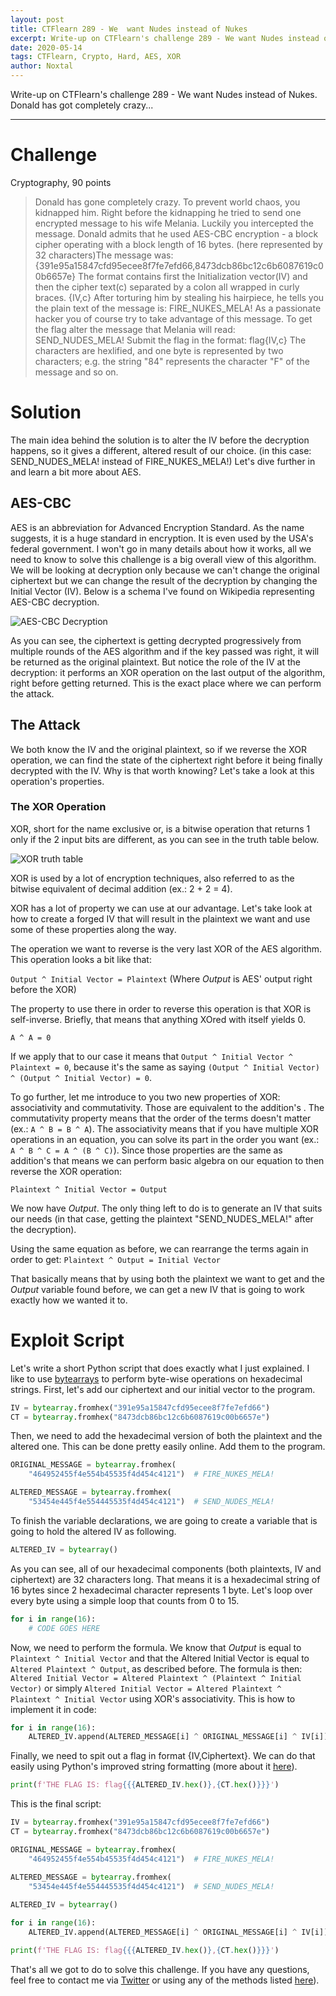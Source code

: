 ```yaml
---
layout: post
title: CTFlearn 289 - We  want Nudes instead of Nukes
excerpt: Write-up on CTFlearn's challenge 289 - We want Nudes instead of Nukes. Donald has got completely crazy...
date: 2020-05-14
tags: CTFlearn, Crypto, Hard, AES, XOR
author: Noxtal
---
```


 Write-up on CTFlearn's challenge 289 - We want Nudes instead of Nukes. Donald has got completely crazy...

-----

# Challenge
Cryptography, 90 points
> Donald has gone completely crazy. To prevent world chaos, you kidnapped him. Right before the kidnapping he tried to send one encrypted message to his wife Melania. Luckily you intercepted the message. Donald admits that he used AES-CBC encryption - a block cipher operating with a block length of 16 bytes. (here represented by 32 characters)The message was: {391e95a15847cfd95ecee8f7fe7efd66,8473dcb86bc12c6b6087619c00b6657e} The format contains first the Initialization vector(IV) and then the cipher text(c) separated by a colon all wrapped in curly braces. {IV,c} After torturing him by stealing his hairpiece, he tells you the plain text of the message is: FIRE_NUKES_MELA! As a passionate hacker you of course try to take advantage of this message. To get the flag alter the message that Melania will read: SEND_NUDES_MELA! Submit the flag in the format: flag{IV,c} The characters are hexlified, and one byte is represented by two characters; e.g. the string "84" represents the character "F" of the message and so on.

# Solution
The main idea behind the solution is to alter the IV before the decryption happens, so it gives a different, altered result of our choice. (in this case: SEND_NUDES_MELA! instead of FIRE_NUKES_MELA!)
Let's dive further in and learn a bit more about AES.

## AES-CBC
AES is an abbreviation for Advanced Encryption Standard. As the name suggests, it is a huge standard in encryption. It is even used by the USA's federal government. I won't go in many details about how it works, all we need to know to solve this challenge is a big overall view of this algorithm. We will be looking at decryption only because we can't change the original ciphertext but we can change the result of the decryption by changing the Initial Vector (IV). Below is a schema I've found on Wikipedia representing AES-CBC decryption.

![AES-CBC Decryption](https://upload.wikimedia.org/wikipedia/commons/thumb/2/2a/CBC_decryption.svg/601px-CBC_decryption.svg.png)

As you can see, the ciphertext is getting decrypted progressively from multiple rounds of the AES algorithm and if the key passed was right, it will be returned as the original plaintext. But notice the role of the IV at the decryption: it performs an XOR operation on the last output of the algorithm, right before getting returned. This is the exact place where we can perform the attack. 

## The Attack
We both know the IV and the original plaintext, so if we reverse the XOR operation, we can find the state of the ciphertext right before it being finally decrypted with the IV. Why is that worth knowing? Let's take a look at this operation's properties.

### The XOR Operation
XOR, short for the name exclusive or, is a bitwise operation that returns 1 only if the 2 input bits are different, as you can see in the truth table below.

![XOR truth table](https://www.codespeedy.com/wp-content/uploads/2019/08/Screenshot-from-2019-08-04-12-01-49.png)

XOR is used by a lot of encryption techniques, also referred to as the bitwise equivalent of decimal addition (ex.: 2 + 2 = 4).

XOR has a lot of property we can use at our advantage. Let's take look at how to create a forged IV that will result in the plaintext we want and use some of these properties along the way.

The operation we want to reverse is the very last XOR of the AES algorithm. This operation looks a bit like that:

`Output ^ Initial Vector = Plaintext`
(Where *Output* is AES' output right before the XOR)

The property to use there in order to reverse this operation is that XOR is self-inverse. Briefly, that means that anything XOred with itself yields 0.

`A ^ A = 0`

If we apply that to our case it means that `Output ^ Initial Vector ^ Plaintext = 0`, because it's the same as saying `(Output ^ Initial Vector) ^ (Output ^ Initial Vector) = 0`.

To go further, let me introduce to you two new properties of XOR: associativity and commutativity. Those are equivalent to the addition's . The commutativity property means that the order of the terms doesn't matter (ex.: `A ^ B = B ^ A`). The associativity means that if you have multiple XOR operations in an equation, you can solve its part in the order you want (ex.: `A ^ B ^ C = A ^ (B ^ C)`). Since those properties are the same as addition's that means we can perform basic algebra on our equation to then reverse the XOR operation:

`Plaintext ^ Initial Vector = Output`

We now have *Output*. The only thing left to do is to generate an IV that suits our needs (in that case, getting the plaintext "SEND_NUDES_MELA!" after the decryption).

Using the same equation as before, we can rearrange the terms again in order to get:
`Plaintext ^ Output = Initial Vector`

That basically means that by using both the plaintext we want to get and the *Output* variable found before, we can get a new IV that is going to work exactly how we wanted it to.

# Exploit Script
Let's write a short Python script that does exactly what I just explained.
I like to use [bytearrays](https://docs.python.org/3.1/library/functions.html#bytearray) to perform byte-wise operations on hexadecimal strings.
First, let's add our ciphertext and our initial vector to the program.
```python 
IV = bytearray.fromhex("391e95a15847cfd95ecee8f7fe7efd66")
CT = bytearray.fromhex("8473dcb86bc12c6b6087619c00b6657e")
```

Then, we need to add the hexadecimal version of both the plaintext and the altered one. This can be done pretty easily online. Add them to the program.
```python 
ORIGINAL_MESSAGE = bytearray.fromhex(
    "464952455f4e554b45535f4d454c4121")  # FIRE_NUKES_MELA!

ALTERED_MESSAGE = bytearray.fromhex(
    "53454e445f4e554445535f4d454c4121")  # SEND_NUDES_MELA!
```

To finish the variable declarations, we are going to create a variable that is going to hold the altered IV as following.
```python 
ALTERED_IV = bytearray()
```

As you can see, all of our hexadecimal components (both plaintexts, IV and ciphertext) are 32 characters long. That means it is a hexadecimal string of 16 bytes since 2 hexadecimal character represents 1 byte. Let's loop over every byte using a simple loop that counts from 0 to 15.
```python 
for i in range(16):
    # CODE GOES HERE
```

Now, we need to perform the formula. We know that *Output* is equal to `Plaintext ^ Initial Vector` and that the Altered Initial Vector is equal to `Altered Plaintext ^ Output`, as described before. The formula is then: 
`Altered Initial Vector = Altered Plaintext ^ (Plaintext ^ Initial Vector)` or simply `Altered Initial Vector = Altered Plaintext ^ Plaintext ^ Initial Vector` using XOR's associativity. This is how to implement it in code:
```python 
for i in range(16):
    ALTERED_IV.append(ALTERED_MESSAGE[i] ^ ORIGINAL_MESSAGE[i] ^ IV[i])
```

Finally, we need to spit out a flag in format {IV,Ciphertext}. We can do that easily using Python's improved string formatting (more about it [here](https://realpython.com/python-f-strings/#f-strings-a-new-and-improved-way-to-format-strings-in-python)).

<!-- {% raw %} -->
```python
print(f'THE FLAG IS: flag{{{ALTERED_IV.hex()},{CT.hex()}}}')
```
<!-- {% endraw %} -->

This is the final script:
<!-- {% raw %} -->
```python 
IV = bytearray.fromhex("391e95a15847cfd95ecee8f7fe7efd66")
CT = bytearray.fromhex("8473dcb86bc12c6b6087619c00b6657e")

ORIGINAL_MESSAGE = bytearray.fromhex(
    "464952455f4e554b45535f4d454c4121")  # FIRE_NUKES_MELA!

ALTERED_MESSAGE = bytearray.fromhex(
    "53454e445f4e554445535f4d454c4121")  # SEND_NUDES_MELA!
    
ALTERED_IV = bytearray()

for i in range(16):
    ALTERED_IV.append(ALTERED_MESSAGE[i] ^ ORIGINAL_MESSAGE[i] ^ IV[i])

print(f'THE FLAG IS: flag{{{ALTERED_IV.hex()},{CT.hex()}}}')
```
<!-- {% endraw %} -->

That's all we got to do to solve this challenge. If you have any questions, feel free to contact me via [Twitter](https://twitter.com/noxtal_) or using any of the methods listed [here](https://writeups.noxtal.com/#/pages/about)).